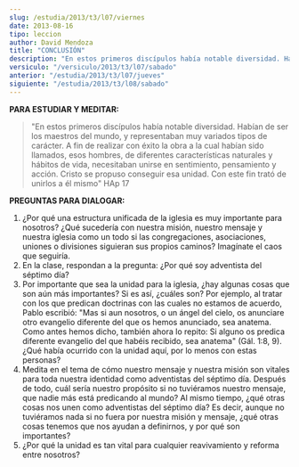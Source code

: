 ```yaml
---
slug: /estudia/2013/t3/l07/viernes
date: 2013-08-16
tipo: leccion
author: David Mendoza
title: "CONCLUSIÓN"
description: "En estos primeros discípulos había no­table diversidad. Habían de ser los  maestros del mundo, y representaban muy variados tipos de carácter. A fin de  realizar con éxito la obra a la cual habían sido llamados, esos hombres, de  diferentes características..."
versiculo: "/versiculo/2013/t3/l07/sabado"
anterior: "/estudia/2013/t3/l07/jueves"
siguiente: "/estudia/2013/t3/l08/sabado"
---
```


**PARA ESTUDIAR Y MEDITAR:**

> "En estos primeros discípulos había no­table diversidad. Habían de ser los maestros del mundo, y representaban muy variados tipos de carácter. A fin de realizar con éxito la obra a la cual habían sido llamados, esos hombres, de diferentes características naturales y hábitos de vida, necesitaban unirse en sentimiento, pensamiento y acción. Cristo se propuso conseguir esa unidad. Con este fin trató de unirlos a él mismo" HAp 17

**PREGUNTAS PARA DIALOGAR:**

1. ¿Por qué una estructura unificada de la iglesia es muy importante para nosotros? ¿Qué sucedería con nuestra misión, nuestro mensaje y nuestra iglesia como un todo si las congregaciones, asociaciones, uniones o divisiones siguieran sus propios caminos? Imagínate el caos que seguiría.
2. En la clase, respondan a la pregunta: ¿Por qué soy adventista del séptimo día?
3. Por importante que sea la unidad para la iglesia, ¿hay algunas cosas que son aún más importantes? Si es así, ¿cuáles son? Por ejemplo, al tratar con los que predican doctrinas con las cuales no estamos de acuerdo, Pablo escribió: "Mas si aun nosotros, o un ángel del cielo, os anunciare otro evangelio diferente del que os hemos anunciado, sea anatema. Como antes hemos dicho, también ahora lo repito: Si alguno os predica diferente evangelio del que habéis recibido, sea anatema" (Gál. 1:8, 9). ¿Qué había ocurrido con la unidad aquí, por lo menos con estas personas?
4. Medita en el tema de cómo nuestro mensaje y nuestra misión son vitales para toda nuestra identidad como adventistas del séptimo día. Después de todo, cuál sería nuestro propósito si no tuviéramos nuestro mensaje, que nadie más está predicando al mundo? Al mismo tiempo, ¿qué otras cosas nos unen como adventistas del séptimo día? Es decir, aunque no tuviéramos nada si no fuera por nuestra misión y mensaje, ¿qué otras cosas tenemos que nos ayudan a definirnos, y por qué son importantes?
5. ¿Por qué la unidad es tan vital para cualquier reavivamiento y reforma entre nosotros?
